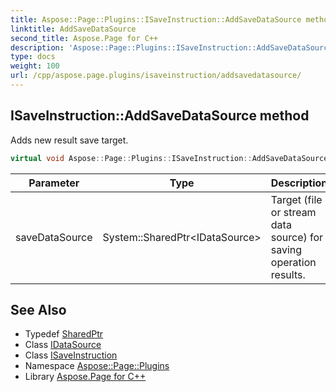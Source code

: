 ```yaml
---
title: Aspose::Page::Plugins::ISaveInstruction::AddSaveDataSource method
linktitle: AddSaveDataSource
second_title: Aspose.Page for C++
description: 'Aspose::Page::Plugins::ISaveInstruction::AddSaveDataSource method. Adds new result save target in C++.'
type: docs
weight: 100
url: /cpp/aspose.page.plugins/isaveinstruction/addsavedatasource/
---
```

## ISaveInstruction::AddSaveDataSource method


Adds new result save target.

```cpp
virtual void Aspose::Page::Plugins::ISaveInstruction::AddSaveDataSource(System::SharedPtr<IDataSource> saveDataSource)=0
```


| Parameter | Type | Description |
| --- | --- | --- |
| saveDataSource | System::SharedPtr\<IDataSource\> | Target (file or stream data source) for saving operation results. |

## See Also

* Typedef [SharedPtr](../../../system/sharedptr/)
* Class [IDataSource](../../idatasource/)
* Class [ISaveInstruction](../)
* Namespace [Aspose::Page::Plugins](../../)
* Library [Aspose.Page for C++](../../../)
